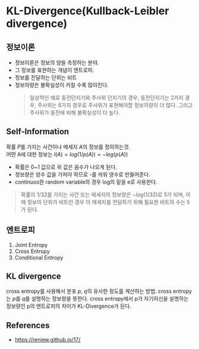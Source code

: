 # KL-Divergence(Kullback-Leibler divergence)
## 정보이론
- 정보이론은 정보의 양을 측정하는 분야.
- 그 정보를 표현하는 개념이 엔트로피. 
- 정보를 전달하는 단위는 비트
- 정보의량은 불확실성이 커질 수록 많아진다. 
    > 일상적인 예로 동전던지기와 주사위 던지기의 경우, 동전던지기는 2가지 경우, 주사위는 6가지 경우로 주사위가 표현해야할 정보의량이 더 많다. 그리고 주사위가 동전에 비해 불확실성이 더 높다.

## Self-Information
확률 $P$를 가지는 사건이나 메세지 $A$의 정보를 정의하는것.  
어떤 A에 대한 정보는 $I(A) = log(1/p(A)) = -log(p(A))$  
- 확률은 0~1 값으로 위 값은 음수가 나오게 된다.
- 정보량은 양수 값을 가져야 하므로 -를 씌워 양수로 만들어준다. 
- continuos한 random variable의 경우 log의 밑을 e로 사용한다. 

> 확률이 $1/32$를 가지는 사건 또는 메세지의 정보량은 $-log(1/32)$로 5가 되며, 이때 정보의 단위가 비트인 경우 이 메세지를 전달하기 위해 필요한 비트의 수는 5가 된다. 

## 엔트로피
1. Joint Entropy
2. Cross Entropy
3. Conditional Entropy

## KL divergence
cross entropy를  사용해서 분포 $p$, $q$의 유사한 정도를 계산하는 방법. cross entropy는 $p$를 $q$를 설명하는 정보량을 뜻한다. cross entropy에서 p가 자기자신을 설명하는 정보량인 p의 엔트로피의 차이가 KL-Divergence가 된다. 



## References
- https://reniew.github.io/17/

